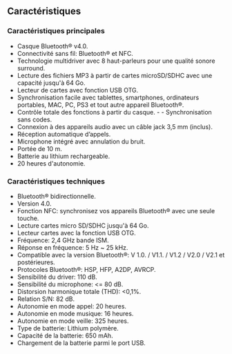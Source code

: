 ## Caractéristiques


### Caractéristiques principales

- Casque Bluetooth® v4.0.
- Connectivité sans fil: Bluetooth® et NFC.
- Technologie multidriver avec 8 haut-parleurs pour une qualité sonore surround.
- Lecture des fichiers MP3 à partir de cartes microSD/SDHC avec une capacité jusqu'à 64 Go.
- Lecteur de cartes avec fonction USB OTG.
- Synchronisation facile avec tablettes, smartphones, ordinateurs portables, MAC, PC, PS3 et tout autre appareil Bluetooth®.
- Contrôle totale des fonctions à partir du casque. - - Synchronisation sans codes.
- Connexion à des appareils audio avec un câble jack 3,5 mm (inclus).
- Réception automatique d’appels.
- Microphone intégré avec annulation du bruit.
- Portée de 10 m.
- Batterie au lithium rechargeable.
- 20 heures d'autonomie.



### Caractéristiques techniques

- Bluetooth® bidirectionnelle.
- Version 4.0.
- Fonction NFC: synchronisez vos appareils Bluetooth® avec une seule touche.
- Lecture cartes micro SD/SDHC jusqu'à 64 Go.
- Lecteur cartes avec la fonction USB OTG.
- Fréquence: 2,4 GHz bande ISM.
- Réponse en fréquence: 5 Hz ~ 25 kHz.
- Compatible avec la version Bluetooth®: V 1.0. / V1.1. / V1.2 / V2.0 / V2.1 et postérieures.
- Protocoles Bluetooth®: HSP, HFP, A2DP, AVRCP.
- Sensibilité du driver: 110 dB.
- Sensibilité du microphone: <= 80 dB.
- Distorsion harmonique totale (THD): <0,1%.
- Relation S/N: 82 dB.
- Autonomie en mode appel: 20 heures.
- Autonomie en mode musique: 16 heures.
- Autonomie en mode veille: 325 heures.
- Type de batterie: Lithium polymère.
- Capacité de la batterie: 650 mAh.
- Chargement de la batterie parmi le port USB.
